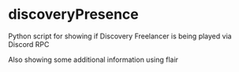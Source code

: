 # discoveryPresence
Python script for showing if Discovery Freelancer is being played via Discord RPC

Also showing some additional information using flair
